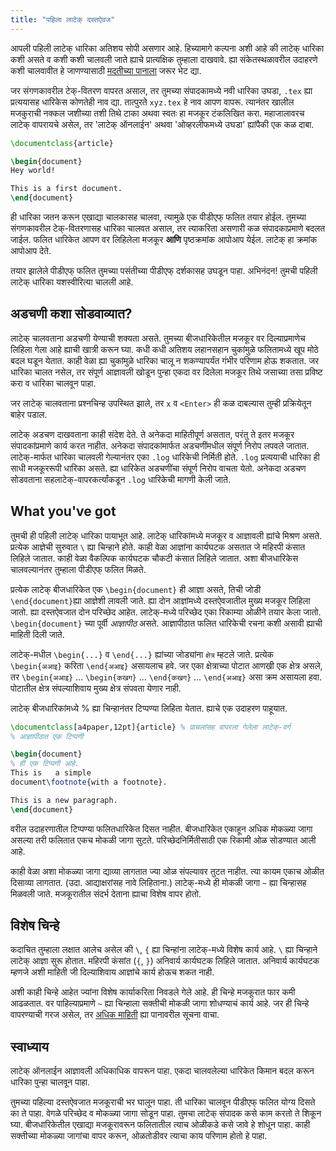 ```yaml
---
title: "पहिला लाटेक् दस्तऐवज"
---
```


आपली पहिली लाटेक् धारिका अतिशय सोपी असणार आहे. हिच्यामागे कल्पना अशी आहे
की लाटेक् धारिका कशी असते व कशी कशी चालवली जाते ह्याचे प्रात्यक्षिक तुम्हाला दाखवावे.
ह्या संकेतस्थळावरील उदाहरणे कशी चालवावीत हे जाणण्यासाठी [मदतीच्या पानाला](help)
जरूर भेट द्या.

जर संगणकावरील टेक्-वितरण वापरत असाल, तर तुमच्या संपादकामध्ये नवी धारिका उघडा,
`.tex` ह्या प्रत्ययासह धारिकेस कोणतेही नाव द्या. तात्पुरते `xyz.tex` हे नाव आपण वापरू.
त्यानंतर खालील मजकुराची नक्कल जशीच्या तशी तिथे टाका अथवा स्वतः हा मजकूर टंकलिखित
करा. महाजालावरच लाटेक् वापरायचे असेल, तर 'लाटेक् ऑनलाईन' अथवा 'ओव्हरलीफमध्ये उघडा'
ह्यांपैकी एक कळ दाबा.

```latex
\documentclass{article}

\begin{document}
Hey world!

This is a first document.
\end{document}
```
ही धारिका जतन करून एखाद्या चालकासह चालवा, त्यामुळे एक पीडीएफ् फलित तयार
होईल. तुमच्या संगणकावरील टेक्-वितरणासह धारिका चालवत असाल, तर त्याकरिता
असणारी कळ संपादकाप्रमाणे बदलत जाईल. फलित धारिकेत आपण वर लिहिलेला मजकूर
**आणि** पृष्ठक्रमांक आपोआप येईल. लाटेक् हा क्रमांक आपोआप देते.

तयार झालेले पीडीएफ् फलित तुमच्या पसंतीच्या पीडीएफ् दर्शकासह उघडून पाहा. अभिनंदन!
तुमची पहिली लाटेक् धारिका यशस्वीरित्या चालली आहे.

## अडचणी कशा सोडवाव्यात?

लाटेक् चालवताना अडचणी येण्याची शक्यता असते.
तुमच्या बीजधारिकेतील मजकूर वर दिल्याप्रमाणेच लिहिला गेला आहे ह्याची खात्री करून घ्या.
कधी कधी अतिशय लहानसहान चुकांमुळे फलितामध्ये खूप मोठे बदल घडून येतात. काही वेळा
ह्या चुकांमुळे धारिका चालू न शकण्यापर्यंत गंभीर परिणाम होऊ शकतात. जर धारिका चालत
नसेल, तर संपूर्ण आज्ञावली खोडून पुन्हा एकदा वर दिलेला मजकूर तिथे जसाच्या तसा प्रविष्ट
करा व धारिका चालवून पाहा.

जर लाटेक् चालवताना प्रश्नचिन्ह उपस्थित झाले, तर `x` व `<Enter>` ही कळ दाबल्यास तुम्ही
प्रक्रियेतून बाहेर पडाल.

लाटेक् अडचण दाखवताना काही संदेश देते. ते अनेकदा माहितीपूर्ण असतात, परंतु ते इतर मजकूर
संपादकांप्रमाणे कार्य करत नाहीत. अनेकदा संपादकांमार्फत अडचणींमधील संपूर्ण निरोप लपवले जातात.
लाटेक्-मार्फत धारिका चालवली गेल्यानंतर एका `.log` धारिकेची निर्मिती होते. `.log` प्रत्ययाची धारिका
ही साधी मजकूररूपी धारिका असते. ह्या धारिकेत अडचणींचा संपूर्ण निरोप वाचता येतो. अनेकदा अडचण
सोडवताना सहलाटेक्-वापरकर्त्यांकडून `.log` धारिकेची मागणी केली जाते.

## What you've got

तुमची ही पहिली लाटेक् धारिका पायाभूत आहे.
लाटेक् धारिकांमध्ये मजकूर व आज्ञावली ह्यांचे मिश्रण असते.
प्रत्येक आज्ञेची सुरुवात ``\`` ह्या चिन्हाने होते.
काही वेळा आज्ञांना कार्यघटक असतात जे महिरपी कंसात लिहिले जातात.
काही वेळा वैकल्पिक कार्यघटक चौकटी कंसात लिहिले जातात.
अशा बीजधारिकेस चालवल्यानंतर तुम्हाला पीडीएफ् फलित मिळते.

प्रत्येक लाटेक् बीजधारिकेत एक `\begin{document}` ही आज्ञा असते,
तिची जोडी `\end{document}`ह्या आज्ञेशी लावली जाते.
ह्या दोन आज्ञांमध्ये दस्तऐवजातील मुख्य मजकूर लिहिला जातो.
ह्या दस्तऐवजात दोन परिच्छेद आहेत. लाटेक्-मध्ये परिच्छेद एका रिकाम्या
ओळीने तयार केला जातो. `\begin{document}` च्या पूर्वी *आज्ञापीठ*
असते. आज्ञापीठात फलित धारिकेची रचना कशी असावी ह्याची माहिती दिली जाते.

लाटेक्-मधील `\begin{...}` व `\end{...}` ह्यांच्या जोड्यांना `क्षेत्र` म्हटले जाते.
प्रत्येक `\begin{अआइ}` करिता `\end{अआइ}` असायलाच हवे. जर एका क्षेत्राच्या पोटात
आणखी एक क्षेत्र असले, तर `\begin{अआइ}` ... `\begin{कखग}` ... `\end{कखग}` ...
`\end{अआइ}` असा क्रम असायला हवा. पोटातील क्षेत्र संपल्याशिवाय मुख्य क्षेत्र संपवता
येणार नाही.

लाटेक् बीजधारिकांमध्ये % ह्या चिन्हानंतर टिप्पण्या लिहिता येतात. ह्याचे एक उदाहरण पाहूयात.
```latex
\documentclass[a4paper,12pt]{article} % प्राचलांसह वापरला गेलेला लाटेक्-वर्ग
% आज्ञापीठात एक टिप्पणी

\begin{document}
% ही एक टिप्पणी आहे.
This is   a simple
document\footnote{with a footnote}.

This is a new paragraph.
\end{document}
```
वरील उदाहरणातील टिप्पण्या फलितधारिकेत दिसत नाहीत. बीजधारिकेत एकाहून अधिक
मोकळ्या जागा असल्या तरी फलितात एकच मोकळी जागा सुटते. परिच्छेदनिर्मितीसाठी एक
रिकामी ओळ सोडण्यात आली आहे.

काही वेळा अशा मोकळ्या जागा द्याव्या लागतात ज्या ओळ संपल्यावर तुटत नाहीत. त्या कायम
एकाच ओळीत दिसाव्या लागतात. (उदा. आद्याक्षरांसह नावे लिहिताना.) लाटेक्-मध्ये ही मोकळी
जागा `~` ह्या चिन्हासह मिळवली जाते. मजकूरातील संदर्भ देताना ह्याचा विशेष वापर होतो.

## विशेष चिन्हे

कदाचित तुम्हाला लक्षात आलेच असेल की ``\``, `{` ह्या चिन्हांना लाटेक्-मध्ये विशेष कार्य आहे.
``\`` ह्या चिन्हाने लाटेक् आज्ञा सुरू होतात. महिरपी कंसांत (`{`, `}`) अनिवार्य कार्यघटक लिहिले जातात.
अनिवार्य कार्यघटक म्हणजे अशी माहिती जी दिल्याशिवाय आज्ञांचे कार्य होऊच शकत नाही.

अशी काही चिन्हे आहेत ज्यांना विशेष कार्याकरिता निवडले गेले आहे. ही चिन्हे मजकूरात फार कमी
आढळतात. वर पाहिल्याप्रमाणे `~` ह्या चिन्हाला सक्तीची मोकळी जागा शोधण्याचं कार्य आहे.
जर ही चिन्हे वापरण्याची गरज असेल, तर [अधिक माहिती](more-03) ह्या पानावरील सूचना वाचा.

## स्वाध्याय

लाटेक् ऑनलाईन आज्ञावली अधिकाधिक वापरून पाहा. एकदा चालवलेल्या धारिकेत किमान बदल
करून धारिका पुन्हा चालवून पाहा.

तुमच्या पहिल्या दस्तऐवजात मजकूराची भर घालून पाहा. ती धारिका चालवून पीडीएफ् फलित योग्य
दिसते का ते पाहा. वेगळे परिच्छेद व मोकळ्या जागा सोडून पाहा. तुमचा लाटेक् संपादक कसे काम
करतो ते शिकून घ्या. बीजधारिकेतील एखाद्या मजकूरावरून फलितातील त्याच ओळीकडे कसे जावे हे
शोधून पाहा. काही सक्तीच्या मोकळ्या जागांचा वापर करून, ओळतोडीवर त्याचा काय परिणाम होतो हे पाहा.
